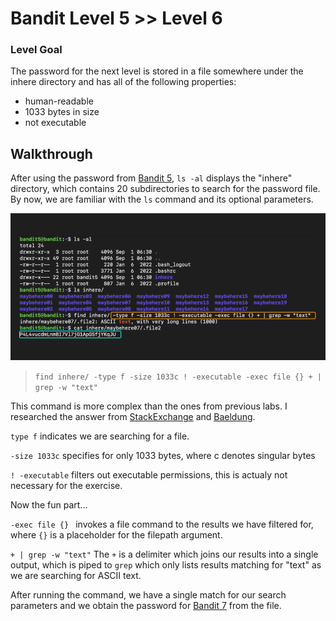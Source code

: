 # Bandit Level 5 >> Level 6

### Level Goal

The password for the next level is stored in a file somewhere under the inhere directory and has all of the following properties:

- human-readable
- 1033 bytes in size
- not executable


## Walkthrough

After using the password from [Bandit 5](https://github.com/sKoih-pond/overthewire_wargames/blob/main/Bandit/bandit5.md), `ls -al` displays the "inhere" directory, which contains 20 subdirectories to search for the password file. By now, we are familiar with the `ls` command and its optional parameters.

![Screenshot](/Bandit/BanditAssets/bandit6.png)

> `find inhere/ -type f -size 1033c ! -executable -exec file {} + | grep -w "text"`

This command is more complex than the ones from previous labs. I researched the answer from [StackExchange](https://unix.stackexchange.com/questions/313442/find-human-readable-files) and [Baeldung](https://www.baeldung.com/linux/find-exec-command).

`type f` indicates we are searching for a file.

`-size 1033c` specifies for only 1033 bytes, where c denotes singular bytes

`! -executable` filters out executable permissions, this is actualy not necessary for the exercise.

Now the fun part...

`-exec file {} ` invokes a file command to the results we have filtered for, where `{}` is a placeholder for the filepath argument.

`+ | grep -w "text"` The `+` is a delimiter which joins our results into a single output, which is piped to `grep` which only lists results matching for "text" as we are searching for ASCII text.


After running the command, we have a single match for our search parameters and we obtain the password for [Bandit 7](https://github.com/sKoih-pond/overthewire_wargames/blob/main/Bandit/bandit7.md) from the file.